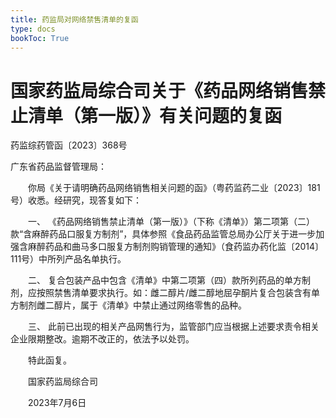 ```yaml
---
title: 药监局对网络禁售清单的复函
type: docs
bookToc: True
---
```


# 国家药监局综合司关于《药品网络销售禁止清单（第一版）》有关问题的复函

药监综药管函〔2023〕368号

广东省药品监督管理局：

　　你局《关于请明确药品网络销售相关问题的函》（粤药监药二业〔2023〕181号）收悉。经研究，现答复如下：

　　一、 《药品网络销售禁止清单（第一版）》（下称《清单》）第二项第（二）款“含麻醉药品口服复方制剂”，具体参照《食品药品监管总局办公厅关于进一步加强含麻醉药品和曲马多口服复方制剂购销管理的通知》（食药监办药化监〔2014〕111号）中所列产品名单执行。

　　二、 复合包装产品中包含《清单》中第二项第（四）款所列药品的单方制剂，应按照禁售清单要求执行。如：雌二醇片/雌二醇地屈孕酮片复合包装含有单方制剂雌二醇片，属于《清单》中禁止通过网络零售的品种。

　　三、 此前已出现的相关产品网售行为，监管部门应当根据上述要求责令相关企业限期整改。逾期不改正的，依法予以处罚。

　　特此函复。　　

　　国家药监局综合司

　　2023年7月6日